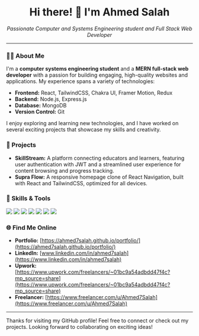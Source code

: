<h1 align="center">Hi there! 👋 I'm Ahmed Salah</h1>

<p align="center">
  <em>Passionate Computer and Systems Engineering student and Full Stack Web Developer</em>
</p>

---

### 👨‍💻 About Me

I'm a **computer systems engineering student** and a **MERN full-stack web developer** with a passion for building engaging, high-quality websites and applications. My experience spans a variety of technologies:

- **Frontend:** React, TailwindCSS, Chakra UI, Framer Motion, Redux
- **Backend:** Node.js, Express.js
- **Database:** MongoDB
- **Version Control:** Git

I enjoy exploring and learning new technologies, and I have worked on several exciting projects that showcase my skills and creativity.

### 💼 Projects

- **SkillStream:** A platform connecting educators and learners, featuring user authentication with JWT and a streamlined user experience for content browsing and progress tracking.
- **Supra Flow:** A responsive homepage clone of React Navigation, built with React and TailwindCSS, optimized for all devices.

### 🚀 Skills & Tools

<p>
  <img src="https://img.shields.io/badge/-JavaScript-F7DF1E?logo=JavaScript&logoColor=000" />
  <img src="https://img.shields.io/badge/-React-61DAFB?logo=React&logoColor=000" />
  <img src="https://img.shields.io/badge/-Node.js-339933?logo=node.js&logoColor=fff" />
  <img src="https://img.shields.io/badge/-Express.js-000000?logo=express&logoColor=fff" />
  <img src="https://img.shields.io/badge/-MongoDB-47A248?logo=mongodb&logoColor=fff" />
  <img src="https://img.shields.io/badge/-TailwindCSS-38B2AC?logo=tailwind-css&logoColor=fff" />
  <img src="https://img.shields.io/badge/-Git-F05032?logo=git&logoColor=fff" />
</p>

### 🌐 Find Me Online

- **Portfolio:** [https://ahmed7salah.github.io/portfolio/](https://ahmed7salah.github.io/portfolio/)
- **LinkedIn:** [www.linkedin.com/in/ahmed7salah](https://www.linkedin.com/in/ahmed7salah)
- **Upwork:** [https://www.upwork.com/freelancers/~01bc9a54adbdd47f4c?mp_source=share](https://www.upwork.com/freelancers/~01bc9a54adbdd47f4c?mp_source=share)
- **Freelancer:** [https://www.freelancer.com/u/Ahmed7Salah](https://www.freelancer.com/u/Ahmed7Salah)

---

Thanks for visiting my GitHub profile! Feel free to connect or check out my projects. Looking forward to collaborating on exciting ideas!
